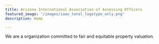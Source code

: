 ```yaml
---
title: Arizona International Association of Assessing Officers
featured_image: "/images/iaao_tonal_logotype_only.png"
description: Home

---
```

We are a organization committed to fair and equitable property valuation.